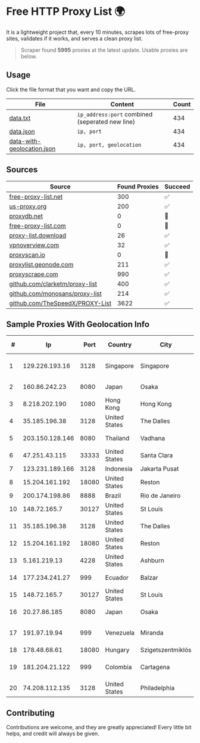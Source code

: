
# Free HTTP Proxy List 🌍

It is a lightweight project that, every 10 minutes, scrapes lots of free-proxy sites, validates if it works, and serves a clean proxy list.


> Scraper found **5995** proxies at the latest update. Usable proxies are below.

## Usage

Click the file format that you want and copy the URL.


|File|Content|Count|
|----|-------|-----|
|[data.txt](https://raw.githubusercontent.com/themiralay/Proxy-List-World/master/data.txt)|`ip_address:port` combined (seperated new line)|434|
|[data.json](https://raw.githubusercontent.com/themiralay/Proxy-List-World/master/data.json)|`ip, port`|434|
|[data-with-geolocation.json](https://raw.githubusercontent.com/themiralay/Proxy-List-World/master/data-with-geolocation.json)|`ip, port, geolocation`|434|

## Sources

|Source|Found Proxies|Succeed|
|------|-------------|-------|
|[free-proxy-list.net](https://free-proxy-list.net)|300|✅|
|[us-proxy.org](https://www.us-proxy.org)|200|✅|
|[proxydb.net](http://proxydb.net)|0|🚫|
|[free-proxy-list.com](https://free-proxy-list.com/?page=&port=&type%5B%5D=http&type%5B%5D=https&up_time=0&search=Search)|0|🚫|
|[proxy-list.download](https://www.proxy-list.download/HTTP)|26|✅|
|[vpnoverview.com](https://vpnoverview.com/privacy/anonymous-browsing/free-proxy-servers)|32|✅|
|[proxyscan.io](https://www.proxyscan.io)|0|🚫|
|[proxylist.geonode.com](https://proxylist.geonode.com/api/proxy-list?limit=300&page=1&sort_by=lastChecked&sort_type=desc&protocols=http,https)|211|✅|
|[proxyscrape.com](https://api.proxyscrape.com/v2/?request=displayproxies&protocol=http&timeout=10000&country=all&ssl=all&anonymity=all)|990|✅|
|[github.com/clarketm/proxy-list](https://raw.githubusercontent.com/clarketm/proxy-list/master/proxy-list-raw.txt)|400|✅|
|[github.com/monosans/proxy-list](https://raw.githubusercontent.com/monosans/proxy-list/main/proxies/http.txt)|214|✅|
|[github.com/TheSpeedX/PROXY-List](https://raw.githubusercontent.com/TheSpeedX/PROXY-List/master/http.txt)|3622|✅|


## Sample Proxies With Geolocation Info

|#|Ip|Port|Country|City|Internet Service Provider|
|-|--|----|-------|----|-------------------------|
|1|129.226.193.16|3128|Singapore|Singapore|Tencent Cloud Computing (Beijing) Co|
|2|160.86.242.23|8080|Japan|Osaka|Sony Network Communications Inc|
|3|8.218.202.190|1080|Hong Kong|Hong Kong|Alibaba (US) Technology Co., Ltd.|
|4|35.185.196.38|3128|United States|The Dalles|Google LLC|
|5|203.150.128.146|8080|Thailand|Vadhana|Internet Thailand Company Ltd|
|6|47.251.43.115|33333|United States|Santa Clara|Alibaba Cloud LLC|
|7|123.231.189.166|3128|Indonesia|Jakarta Pusat|LINTASARTA|
|8|15.204.161.192|18080|United States|Reston|OVH SAS|
|9|200.174.198.86|8888|Brazil|Rio de Janeiro|Claro S.A|
|10|148.72.165.7|30127|United States|St Louis|GoDaddy.com|
|11|35.185.196.38|3128|United States|The Dalles|Google LLC|
|12|15.204.161.192|18080|United States|Reston|OVH SAS|
|13|5.161.219.13|4228|United States|Ashburn|Hetzner Online GmbH|
|14|177.234.241.27|999|Ecuador|Balzar|Vasquez Burgos Livington|
|15|148.72.165.7|30127|United States|St Louis|GoDaddy.com|
|16|20.27.86.185|8080|Japan|Osaka|Microsoft Corporation|
|17|191.97.19.94|999|Venezuela|Miranda|INVERSIONES FRITZ 78 C.A.(WIFI SOLUTION)|
|18|178.48.68.61|18080|Hungary|Szigetszentmiklós|UPC|
|19|181.204.21.122|999|Colombia|Cartagena|EPM Telecomunicaciones S.A. E.S.P.|
|20|74.208.112.135|3128|United States|Philadelphia|IONOS SE|



## Contributing

Contributions are welcome, and they are greatly appreciated! Every
little bit helps, and credit will always be given.

